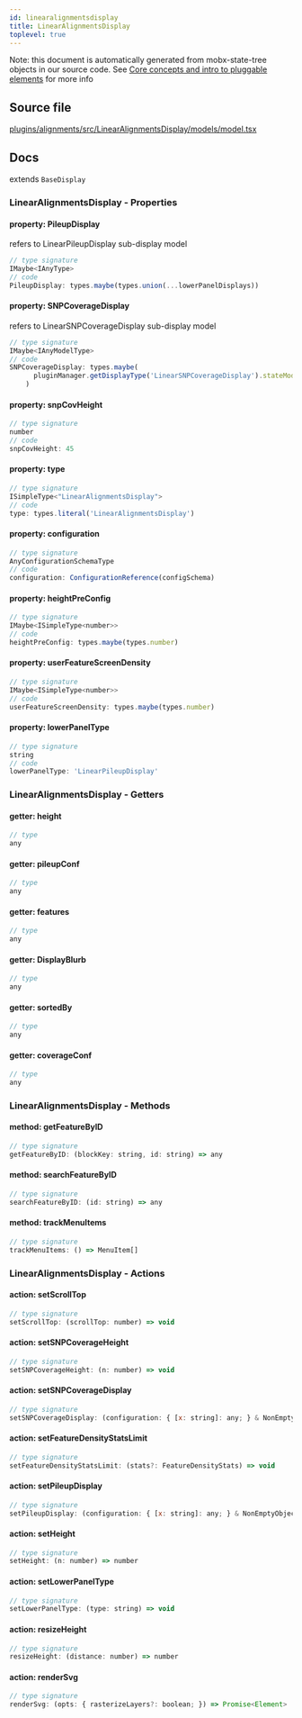 ```yaml
---
id: linearalignmentsdisplay
title: LinearAlignmentsDisplay
toplevel: true
---
```



Note: this document is automatically generated from mobx-state-tree objects in
our source code. See [Core concepts and intro to pluggable
elements](/docs/developer_guide/) for more info



## Source file

[plugins/alignments/src/LinearAlignmentsDisplay/models/model.tsx](https://github.com/GMOD/jbrowse-components/blob/main/plugins/alignments/src/LinearAlignmentsDisplay/models/model.tsx)


## Docs


extends `BaseDisplay`



### LinearAlignmentsDisplay - Properties
#### property: PileupDisplay

refers to LinearPileupDisplay sub-display model

```js
// type signature
IMaybe<IAnyType>
// code
PileupDisplay: types.maybe(types.union(...lowerPanelDisplays))
```

#### property: SNPCoverageDisplay

refers to LinearSNPCoverageDisplay sub-display model

```js
// type signature
IMaybe<IAnyModelType>
// code
SNPCoverageDisplay: types.maybe(
      pluginManager.getDisplayType('LinearSNPCoverageDisplay').stateModel,
    )
```

#### property: snpCovHeight



```js
// type signature
number
// code
snpCovHeight: 45
```

#### property: type



```js
// type signature
ISimpleType<"LinearAlignmentsDisplay">
// code
type: types.literal('LinearAlignmentsDisplay')
```

#### property: configuration



```js
// type signature
AnyConfigurationSchemaType
// code
configuration: ConfigurationReference(configSchema)
```

#### property: heightPreConfig



```js
// type signature
IMaybe<ISimpleType<number>>
// code
heightPreConfig: types.maybe(types.number)
```

#### property: userFeatureScreenDensity



```js
// type signature
IMaybe<ISimpleType<number>>
// code
userFeatureScreenDensity: types.maybe(types.number)
```

#### property: lowerPanelType



```js
// type signature
string
// code
lowerPanelType: 'LinearPileupDisplay'
```


### LinearAlignmentsDisplay - Getters
#### getter: height



```js
// type
any
```

#### getter: pileupConf



```js
// type
any
```

#### getter: features



```js
// type
any
```

#### getter: DisplayBlurb



```js
// type
any
```

#### getter: sortedBy



```js
// type
any
```

#### getter: coverageConf



```js
// type
any
```


### LinearAlignmentsDisplay - Methods
#### method: getFeatureByID



```js
// type signature
getFeatureByID: (blockKey: string, id: string) => any
```

#### method: searchFeatureByID



```js
// type signature
searchFeatureByID: (id: string) => any
```

#### method: trackMenuItems



```js
// type signature
trackMenuItems: () => MenuItem[]
```


### LinearAlignmentsDisplay - Actions
#### action: setScrollTop



```js
// type signature
setScrollTop: (scrollTop: number) => void
```

#### action: setSNPCoverageHeight



```js
// type signature
setSNPCoverageHeight: (n: number) => void
```

#### action: setSNPCoverageDisplay



```js
// type signature
setSNPCoverageDisplay: (configuration: { [x: string]: any; } & NonEmptyObject & { setSubschema(slotName: string, data: unknown): any; } & IStateTreeNode<AnyConfigurationSchemaType>) => void
```

#### action: setFeatureDensityStatsLimit



```js
// type signature
setFeatureDensityStatsLimit: (stats?: FeatureDensityStats) => void
```

#### action: setPileupDisplay



```js
// type signature
setPileupDisplay: (configuration: { [x: string]: any; } & NonEmptyObject & { setSubschema(slotName: string, data: unknown): any; } & IStateTreeNode<AnyConfigurationSchemaType>) => void
```

#### action: setHeight



```js
// type signature
setHeight: (n: number) => number
```

#### action: setLowerPanelType



```js
// type signature
setLowerPanelType: (type: string) => void
```

#### action: resizeHeight



```js
// type signature
resizeHeight: (distance: number) => number
```

#### action: renderSvg



```js
// type signature
renderSvg: (opts: { rasterizeLayers?: boolean; }) => Promise<Element>
```


